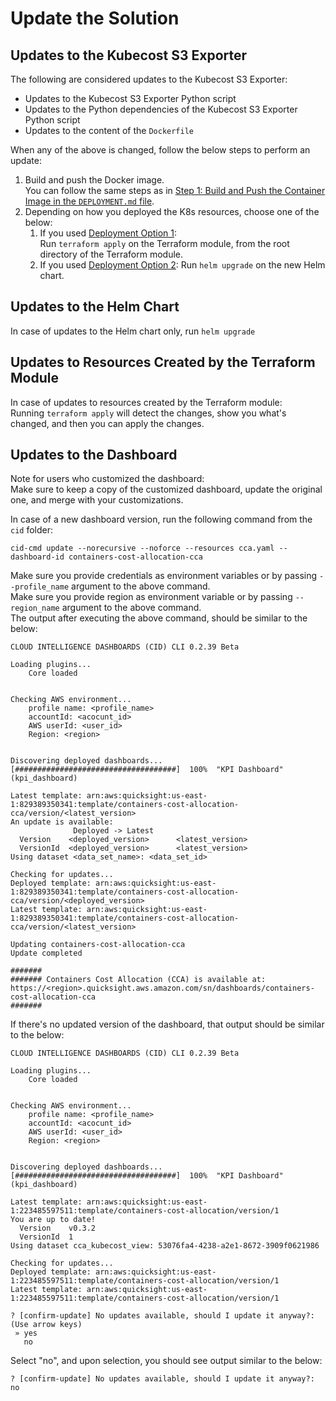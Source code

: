 # Update the Solution

## Updates to the Kubecost S3 Exporter

The following are considered updates to the Kubecost S3 Exporter:

* Updates to the Kubecost S3 Exporter Python script
* Updates to the Python dependencies of the Kubecost S3 Exporter Python script
* Updates to the content of the `Dockerfile`

When any of the above is changed, follow the below steps to perform an update:

1. Build and push the Docker image.  
You can follow the same steps as in [Step 1: Build and Push the Container Image in the `DEPLOYMENT.md` file](DEPLOYMENT.md/.#step-1-build-and-push-the-container-image).
2. Depending on how you deployed the K8s resources, choose one of the below:
   1. If you used [Deployment Option 1](DEPLOYMENT.md/.#deployment-option-1):  
      Run `terraform apply` on the Terraform module, from the root directory of the Terraform module.
   2. If you used [Deployment Option 2](DEPLOYMENT.md/.#deployment-option-2):
      Run `helm upgrade` on the new Helm chart.

## Updates to the Helm Chart

In case of updates to the Helm chart only, run `helm upgrade`

## Updates to Resources Created by the Terraform Module

In case of updates to resources created by the Terraform module:  
Running `terraform apply` will detect the changes, show you what's changed, and then you can apply the changes. 

## Updates to the Dashboard

Note for users who customized the dashboard:  
Make sure to keep a copy of the customized dashboard, update the original one, and merge with your customizations.

In case of a new dashboard version, run the following command from the `cid` folder:

    cid-cmd update --norecursive --noforce --resources cca.yaml --dashboard-id containers-cost-allocation-cca

Make sure you provide credentials as environment variables or by passing `--profile_name` argument to the above command.  
Make sure you provide region as environment variable or by passing `--region_name` argument to the above command.  
The output after executing the above command, should be similar to the below:


    CLOUD INTELLIGENCE DASHBOARDS (CID) CLI 0.2.39 Beta
    
    Loading plugins...
        Core loaded
    
    
    Checking AWS environment...
        profile name: <profile_name>
        accountId: <acocunt_id>
        AWS userId: <user_id>
        Region: <region>
    
    
    Discovering deployed dashboards...  [####################################]  100%  "KPI Dashboard" (kpi_dashboard)
    
    Latest template: arn:aws:quicksight:us-east-1:829389350341:template/containers-cost-allocation-cca/version/<latest_version>
    An update is available:
                  Deployed -> Latest
      Version    <deployed_version>      <latest_version>
      VersionId  <deployed_version>      <latest_version>
    Using dataset <data_set_name>: <data_set_id>
    
    Checking for updates...
    Deployed template: arn:aws:quicksight:us-east-1:829389350341:template/containers-cost-allocation-cca/version/<deployed_version>
    Latest template: arn:aws:quicksight:us-east-1:829389350341:template/containers-cost-allocation-cca/version/<latest_version>
    
    Updating containers-cost-allocation-cca
    Update completed
    
    #######
    ####### Containers Cost Allocation (CCA) is available at: https://<region>.quicksight.aws.amazon.com/sn/dashboards/containers-cost-allocation-cca
    #######

If there's no updated version of the dashboard, that output should be similar to the below:

    CLOUD INTELLIGENCE DASHBOARDS (CID) CLI 0.2.39 Beta
    
    Loading plugins...
        Core loaded
    
    
    Checking AWS environment...
        profile name: <profile_name>
        accountId: <acocunt_id>
        AWS userId: <user_id>
        Region: <region>
    
    
    Discovering deployed dashboards...  [####################################]  100%  "KPI Dashboard" (kpi_dashboard)
    
    Latest template: arn:aws:quicksight:us-east-1:223485597511:template/containers-cost-allocation/version/1
    You are up to date!
      Version    v0.3.2
      VersionId  1
    Using dataset cca_kubecost_view: 53076fa4-4238-a2e1-8672-3909f0621986
    
    Checking for updates...
    Deployed template: arn:aws:quicksight:us-east-1:223485597511:template/containers-cost-allocation/version/1
    Latest template: arn:aws:quicksight:us-east-1:223485597511:template/containers-cost-allocation/version/1
    
    ? [confirm-update] No updates available, should I update it anyway?: (Use arrow keys)
     » yes
       no

Select "no", and upon selection, you should see output similar to the below:

    ? [confirm-update] No updates available, should I update it anyway?: no
